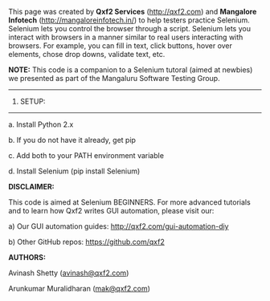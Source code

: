 This page was created by __Qxf2 Services__ (http://qxf2.com) and __Mangalore Infotech__ (http://mangaloreinfotech.in/) to help testers practice Selenium. Selenium lets you control the browser through a script. Selenium lets you interact with browsers in a manner similar to real users interacting with browsers. For example, you can fill in text, click buttons, hover over elements, chose drop downs, validate text, etc.

__NOTE:__ This code is a companion to a Selenium tutoral (aimed at newbies) we presented as part of the Mangaluru Software Testing Group. 

---------
1. SETUP:
---------

a. Install Python 2.x

b. If you do not have it already, get pip 

c. Add both to your PATH environment variable

d. Install Selenium (pip install Selenium)



__DISCLAIMER:__ 

This code is aimed at Selenium BEGINNERS. For more advanced tutorials and to learn how Qxf2 writes GUI automation, please visit our:

a) Our GUI automation guides: http://qxf2.com/gui-automation-diy

b) Other GitHub repos: https://github.com/qxf2

__AUTHORS:__ 

Avinash Shetty (avinash@qxf2.com)

Arunkumar Muralidharan (mak@qxf2.com)
